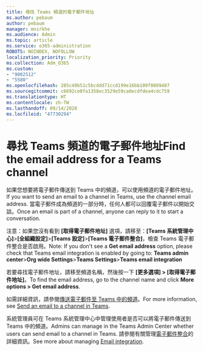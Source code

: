 ```yaml
---
title: 尋找 Teams 頻道的電子郵件地址
ms.author: pebaum
author: pebaum
manager: mnirkhe
ms.audience: Admin
ms.topic: article
ms.service: o365-administration
ROBOTS: NOINDEX, NOFOLLOW
localization_priority: Priority
ms.collection: Adm_O365
ms.custom:
- "9002512"
- "5580"
ms.openlocfilehash: 285c49b51c5bcddd71ccd199e16bb109f0809487
ms.sourcegitcommit: c6692ce0fa1358ec3529e59ca0ecdfdea4cdc759
ms.translationtype: HT
ms.contentlocale: zh-TW
ms.lasthandoff: 09/14/2020
ms.locfileid: "47730294"
---
```

# <a name="find-the-email-address-for-a-teams-channel"></a><span data-ttu-id="ffdf5-102">尋找 Teams 頻道的電子郵件地址</span><span class="sxs-lookup"><span data-stu-id="ffdf5-102">Find the email address for a Teams channel</span></span>

<span data-ttu-id="ffdf5-103">如果您想要將電子郵件傳送到 Teams 中的頻道，可以使用頻道的電子郵件地址。</span><span class="sxs-lookup"><span data-stu-id="ffdf5-103">If you want to send an email to a channel in Teams, use the channel email address.</span></span> <span data-ttu-id="ffdf5-104">當電子郵件成為頻道的一部分時，任何人都可以回覆電子郵件以開始交談。</span><span class="sxs-lookup"><span data-stu-id="ffdf5-104">Once an email is part of a channel, anyone can reply to it to start a conversation.</span></span>

<span data-ttu-id="ffdf5-105">注意：如果您沒有看到 **[取得電子郵件地址]** 選項，請移至：**[Teams 系統管理中心]**>**[全組織設定]**>**[Teams 設定]**>**[Teams 電子郵件整合]**，檢查 Teams 電子郵件整合是否啟用。</span><span class="sxs-lookup"><span data-stu-id="ffdf5-105">Note: If you don't see a **Get email address** option, please check that Teams email integration is enabled by going to: **Teams admin center**>**Org wide Settings**>**Teams Settings**>**Teams email integration**</span></span>

<span data-ttu-id="ffdf5-106">若要尋找電子郵件地址，請移至頻道名稱，然後按一下 **[更多選項] > [取得電子郵件地址]**。</span><span class="sxs-lookup"><span data-stu-id="ffdf5-106">To find the email address, go to the channel name and click **More options > Get email address**.</span></span>

<span data-ttu-id="ffdf5-107">如需詳細資訊，請參閱[傳送電子郵件至 Teams 中的頻道](https://support.office.com/article/send-an-email-to-a-channel-in-teams-d91db004-d9d7-4a47-82e6-fb1b16dfd51e)。</span><span class="sxs-lookup"><span data-stu-id="ffdf5-107">For more information, see [Send an email to a channel in Teams](https://support.office.com/article/send-an-email-to-a-channel-in-teams-d91db004-d9d7-4a47-82e6-fb1b16dfd51e).</span></span>

<span data-ttu-id="ffdf5-108">系統管理員可在 Teams 系統管理中心中管理使用者是否可以將電子郵件傳送到 Teams 中的頻道。</span><span class="sxs-lookup"><span data-stu-id="ffdf5-108">Admins can manage in the Teams Admin Center whether users can send email to a channel in Teams.</span></span> <span data-ttu-id="ffdf5-109">請參閱有關管理[電子郵件整合](https://docs.microsoft.com/microsoftteams/enable-features-office-365#email-integration)的詳細資訊。</span><span class="sxs-lookup"><span data-stu-id="ffdf5-109">See more about managing [Email integration](https://docs.microsoft.com/microsoftteams/enable-features-office-365#email-integration).</span></span>
